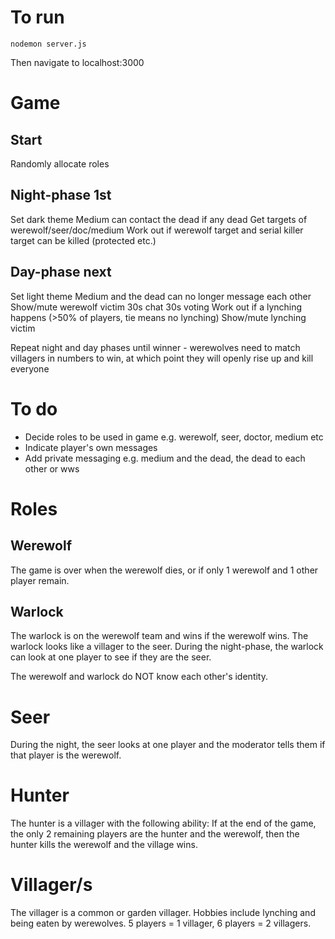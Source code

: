 # To run

`nodemon server.js`

Then navigate to localhost:3000

# Game

## Start

Randomly allocate roles

## Night-phase 1st

Set dark theme
Medium can contact the dead if any dead
Get targets of werewolf/seer/doc/medium
Work out if werewolf target and serial killer target can be killed (protected etc.)

## Day-phase next

Set light theme
Medium and the dead can no longer message each other
Show/mute werewolf victim
30s chat
30s voting
Work out if a lynching happens (>50% of players, tie means no lynching)
Show/mute lynching victim

Repeat night and day phases until winner - werewolves need to match villagers in numbers to win, at which point they will openly rise up and kill everyone

# To do

- Decide roles to be used in game e.g. werewolf, seer, doctor, medium etc
- Indicate player's own messages
- Add private messaging e.g. medium and the dead, the dead to each other or wws

# Roles

## Werewolf

The game is over when the werewolf dies, or if only 1 werewolf and 1 other player remain.

## Warlock

The warlock is on the werewolf team and wins if the werewolf wins. The warlock looks like a villager to the seer.
During the night-phase, the warlock can look at one player to see if they are the seer.

The werewolf and warlock do NOT know each other's identity.

# Seer

During the night, the seer looks at one player and the moderator tells them if that player is the werewolf.

# Hunter

The hunter is a villager with the following ability:
If at the end of the game, the only 2 remaining players are the hunter and the werewolf, then the hunter kills the werewolf and the village wins.

# Villager/s

The villager is a common or garden villager. Hobbies include lynching and being eaten by werewolves.
5 players = 1 villager, 6 players = 2 villagers.

